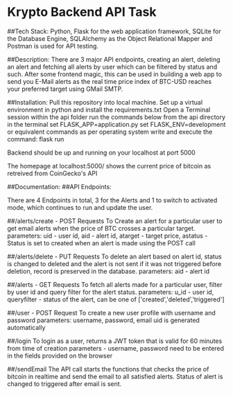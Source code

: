 # Krypto Backend API Task

##Tech Stack:
Python, Flask for the web application framework, SQLite for the Database Engine, SQLAlchemy as the Object Relational Mapper and Postman is used for API testing.

##Description:
There are 3 major API endpoints, creating an alert, deleting an alert and fetching all alerts by user which can be filtered by status and such. After some frontend magic, this can be used in building a web app to send you E-Mail alerts as the real time price index of BTC-USD reaches your preferred target using GMail SMTP.

##Installation:
    Pull this repository into local machine. Set up a virtual environment in python and install the requirements.txt
    Open a Terminal session within the api folder
    run the commands below from the api directory in the terminal 
      set FLASK_APP=application.py 
      set FLASK_ENV=development or equivalent commands as per operating system
    write and execute the command: flask run

Backend should be up and running on your localhost at port 5000

The homepage at localhost:5000/ shows the current price of bitcoin as retreived from CoinGecko's API

##Documentation:
##API Endpoints:

There are 4 Endpoints in total, 3 for the Alerts and 1 to switch to activated mode, which continues to run and update the user.

##/alerts/create - POST Requests
To Create an alert for a particular user to get email alerts when the price of BTC crosses a particular target.
parameters: uid - user id, aid - alert id, atarget - target price, astatus - Status is set to created when an alert is made using the POST call

##/alerts/delete - PUT Requests
To delete an alert based on alert id, status is changed to deleted and the alert is not sent if it was not triggered before deletion, record is preserved in the database.
parameters: aid - alert id

##/alerts - GET Requests
To fetch all alerts made for a particular user, filter by user id and query filter for the alert status.
parameters: u_id - user id, queryfilter - status of the alert, can be one of ['created','deleted','triggered']

##/user - POST Request
To create a new user profile with username and password
parameters: username, password, email
uid is generated automatically

##/login 
To login as a user, returns a JWT token that is valid for 60 minutes from time of creation
parameters - username, password need to be entered in the fields provided on the browser

##/sendEmail
The API call starts the functions that checks the price of bitcoin in realtime and send the email to all satisfied alerts. Status of alert is changed to triggered after email is sent.

  
